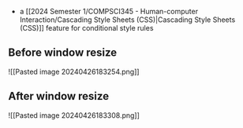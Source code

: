 - a [[2024 Semester 1/COMPSCI345 - Human-computer Interaction/Cascading Style Sheets (CSS)|Cascading Style Sheets (CSS)]] feature for conditional style rules
## Before window resize 
![[Pasted image 20240426183254.png]]
## After window resize
![[Pasted image 20240426183308.png]]